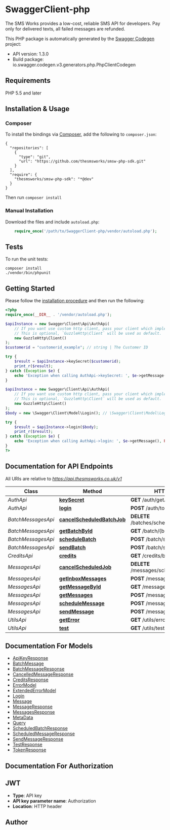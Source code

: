 # SwaggerClient-php
The SMS Works provides a low-cost, reliable SMS API for developers. Pay only for delivered texts, all failed messages are refunded.

This PHP package is automatically generated by the [Swagger Codegen](https://github.com/swagger-api/swagger-codegen) project:

- API version: 1.3.0
- Build package: io.swagger.codegen.v3.generators.php.PhpClientCodegen

## Requirements

PHP 5.5 and later

## Installation & Usage
### Composer

To install the bindings via [Composer](http://getcomposer.org/), add the following to `composer.json`:

```
{
  "repositories": [
    {
      "type": "git",
      "url": "https://github.com/thesmsworks/smsw-php-sdk.git"
    }
  ],
  "require": {
    "thesmsworks/smsw-php-sdk": "*@dev"
  }
}
```

Then run `composer install`

### Manual Installation

Download the files and include `autoload.php`:

```php
    require_once('/path/to/SwaggerClient-php/vendor/autoload.php');
```

## Tests

To run the unit tests:

```
composer install
./vendor/bin/phpunit
```

## Getting Started

Please follow the [installation procedure](#installation--usage) and then run the following:

```php
<?php
require_once(__DIR__ . '/vendor/autoload.php');

$apiInstance = new Swagger\Client\Api\AuthApi(
    // If you want use custom http client, pass your client which implements `GuzzleHttp\ClientInterface`.
    // This is optional, `GuzzleHttp\Client` will be used as default.
    new GuzzleHttp\Client()
);
$customerid = "customerid_example"; // string | The Customer ID

try {
    $result = $apiInstance->keySecret($customerid);
    print_r($result);
} catch (Exception $e) {
    echo 'Exception when calling AuthApi->keySecret: ', $e->getMessage(), PHP_EOL;
}

$apiInstance = new Swagger\Client\Api\AuthApi(
    // If you want use custom http client, pass your client which implements `GuzzleHttp\ClientInterface`.
    // This is optional, `GuzzleHttp\Client` will be used as default.
    new GuzzleHttp\Client()
);
$body = new \Swagger\Client\Model\Login(); // \Swagger\Client\Model\Login | API Key & Secret

try {
    $result = $apiInstance->login($body);
    print_r($result);
} catch (Exception $e) {
    echo 'Exception when calling AuthApi->login: ', $e->getMessage(), PHP_EOL;
}
?>
```

## Documentation for API Endpoints

All URIs are relative to *https://api.thesmsworks.co.uk/v1*

Class | Method | HTTP request | Description
------------ | ------------- | ------------- | -------------
*AuthApi* | [**keySecret**](docs/Api/AuthApi.md#keysecret) | **GET** /auth/getApiKey | 
*AuthApi* | [**login**](docs/Api/AuthApi.md#login) | **POST** /auth/token | 
*BatchMessagesApi* | [**cancelScheduledBatchJob**](docs/Api/BatchMessagesApi.md#cancelscheduledbatchjob) | **DELETE** /batches/schedule/{batchid} | 
*BatchMessagesApi* | [**getBatchById**](docs/Api/BatchMessagesApi.md#getbatchbyid) | **GET** /batch/{batchid} | 
*BatchMessagesApi* | [**scheduleBatch**](docs/Api/BatchMessagesApi.md#schedulebatch) | **POST** /batch/schedule | 
*BatchMessagesApi* | [**sendBatch**](docs/Api/BatchMessagesApi.md#sendbatch) | **POST** /batch/send | 
*CreditsApi* | [**credits**](docs/Api/CreditsApi.md#credits) | **GET** /credits/balance | 
*MessagesApi* | [**cancelScheduledJob**](docs/Api/MessagesApi.md#cancelscheduledjob) | **DELETE** /messages/schedule/{messageid} | 
*MessagesApi* | [**getInboxMessages**](docs/Api/MessagesApi.md#getinboxmessages) | **POST** /messages/inbox | 
*MessagesApi* | [**getMessageById**](docs/Api/MessagesApi.md#getmessagebyid) | **GET** /messages/{messageid} | 
*MessagesApi* | [**getMessages**](docs/Api/MessagesApi.md#getmessages) | **POST** /messages | 
*MessagesApi* | [**scheduleMessage**](docs/Api/MessagesApi.md#schedulemessage) | **POST** /message/schedule | 
*MessagesApi* | [**sendMessage**](docs/Api/MessagesApi.md#sendmessage) | **POST** /message/send | 
*UtilsApi* | [**getError**](docs/Api/UtilsApi.md#geterror) | **GET** /utils/errors/{errorcode} | 
*UtilsApi* | [**test**](docs/Api/UtilsApi.md#test) | **GET** /utils/test | 

## Documentation For Models

 - [ApiKeyResponse](docs/Model/ApiKeyResponse.md)
 - [BatchMessage](docs/Model/BatchMessage.md)
 - [BatchMessageResponse](docs/Model/BatchMessageResponse.md)
 - [CancelledMessageResponse](docs/Model/CancelledMessageResponse.md)
 - [CreditsResponse](docs/Model/CreditsResponse.md)
 - [ErrorModel](docs/Model/ErrorModel.md)
 - [ExtendedErrorModel](docs/Model/ExtendedErrorModel.md)
 - [Login](docs/Model/Login.md)
 - [Message](docs/Model/Message.md)
 - [MessageResponse](docs/Model/MessageResponse.md)
 - [MessagesResponse](docs/Model/MessagesResponse.md)
 - [MetaData](docs/Model/MetaData.md)
 - [Query](docs/Model/Query.md)
 - [ScheduledBatchResponse](docs/Model/ScheduledBatchResponse.md)
 - [ScheduledMessageResponse](docs/Model/ScheduledMessageResponse.md)
 - [SendMessageResponse](docs/Model/SendMessageResponse.md)
 - [TestResponse](docs/Model/TestResponse.md)
 - [TokenResponse](docs/Model/TokenResponse.md)

## Documentation For Authorization


## JWT

- **Type**: API key
- **API key parameter name**: Authorization
- **Location**: HTTP header


## Author



